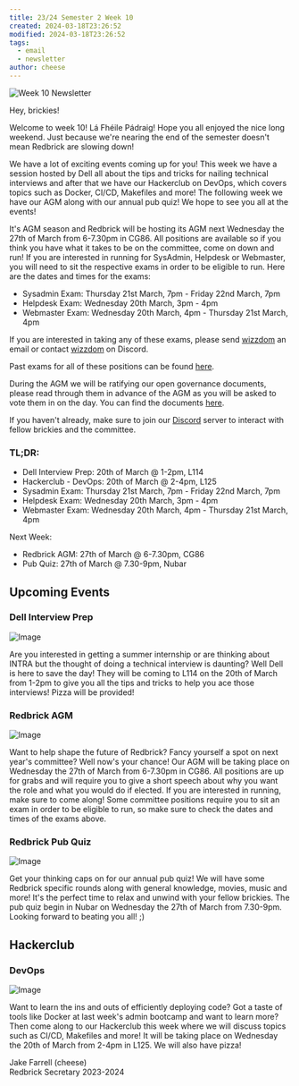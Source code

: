 ```yaml
---
title: 23/24 Semester 2 Week 10 
created: 2024-03-18T23:26:52
modified: 2024-03-18T23:26:52
tags:
  - email
  - newsletter
author: cheese
---
```


![Week 10 Newsletter](https://i.imgur.com/n9k7aYS.gif)



Hey, brickies!

Welcome to week 10! Lá Fhéile Pádraig! Hope you all enjoyed the nice long weekend. Just because we're nearing the end of the semester doesn't mean Redbrick are slowing down!

We have a lot of exciting events coming up for you! This week we have a session hosted by Dell all about the tips and tricks for nailing technical interviews and after that we have our Hackerclub on DevOps, which covers topics such as Docker, CI/CD, Makefiles and more! The following week we have our AGM along with our annual pub quiz! We hope to see you all at the events!

It's AGM season and Redbrick will be hosting its AGM next Wednesday the 27th of March from 6-7.30pm in CG86. All positions are available so if you think you have what it takes to be on the committee, come on down and run! If you are interested in running for SysAdmin, Helpdesk or Webmaster, you will need to sit the respective exams in order to be eligible to run. Here are the dates and times for the exams:

- Sysadmin Exam: Thursday 21st March, 7pm - Friday 22nd March, 7pm
- Helpdesk Exam: Wednesday 20th March, 3pm - 4pm
- Webmaster Exam: Wednesday 20th March, 4pm - Thursday 21st March, 4pm

If you are interested in taking any of these exams, please send [wizzdom](mailto:wizzdom@redbrick.dcu.ie) an email or contact [wizzdom](https://discord.com/users/277551134154162177) on Discord.

Past exams for all of these positions can be found [here](https://github.com/redbrick/exams).

During the AGM we will be ratifying our open governance documents, please read through them in advance of the AGM as you will be asked to vote them in on the day. You can find the documents [here](https://redbrick.dcu.ie/open-governance/readme.html).

If you haven't already, make sure to join our [Discord](https://discord.redbrick.dcu.ie/) server to interact with fellow brickies and the committee.

### TL;DR:

- Dell Interview Prep: 20th of March @ 1-2pm, L114
- Hackerclub - DevOps: 20th of March @ 2-4pm, L125
- Sysadmin Exam: Thursday 21st March, 7pm - Friday 22nd March, 7pm
- Helpdesk Exam: Wednesday 20th March, 3pm - 4pm
- Webmaster Exam: Wednesday 20th March, 4pm - Thursday 21st March, 4pm

Next Week:

- Redbrick AGM: 27th of March @ 6-7.30pm, CG86
- Pub Quiz: 27th of March @ 7.30-9pm, Nubar

## Upcoming Events


### Dell Interview Prep

![Image](https://i.imgur.com/HexmnAb.png)


Are you interested in getting a summer internship or are thinking about INTRA but the thought of doing a technical interview is daunting? Well Dell is here to save the day! They will be coming to L114 on the 20th of March from 1-2pm to give you all the tips and tricks to help you ace those interviews! Pizza will be provided!




### Redbrick AGM

![Image](https://i.imgur.com/66xGCcg.gif)


Want to help shape the future of Redbrick? Fancy yourself a spot on next year's committee? Well now's your chance! Our AGM will be taking place on Wednesday the 27th of March from 6-7.30pm in CG86. All positions are up for grabs and will require you to give a short speech about why you want the role and what you would do if elected. If you are interested in running, make sure to come along! Some committee positions require you to sit an exam in order to be eligible to run, so make sure to check the dates and times of the exams above.




### Redbrick Pub Quiz

![Image](https://i.imgur.com/LLMvu36.png)


Get your thinking caps on for our annual pub quiz! We will have some Redbrick specific rounds along with general knowledge, movies, music and more! It's the perfect time to relax and unwind with your fellow brickies. The pub quiz begin in Nubar on Wednesday the 27th of March from 7.30-9pm. Looking forward to beating you all! ;)




## Hackerclub





### DevOps

![Image](https://i.imgur.com/ZyTp2nv.gif)



Want to learn the ins and outs of efficiently deploying code? Got a taste of tools like Docker at last week's admin bootcamp and want to learn more? Then come along to our Hackerclub this week where we will discuss topics such as CI/CD, Makefiles and more! It will be taking place on Wednesday the 20th of March from 2-4pm in L125. We will also have pizza!





Jake Farrell (cheese)\
Redbrick Secretary 2023-2024

